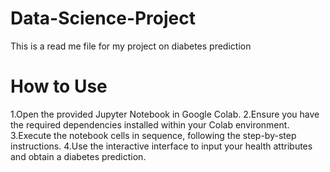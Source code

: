 # Data-Science-Project
This is a read me file for my project on diabetes prediction

# How to Use
1.Open the provided Jupyter Notebook in Google Colab.
2.Ensure you have the required dependencies installed within your Colab environment.
3.Execute the notebook cells in sequence, following the step-by-step instructions.
4.Use the interactive interface to input your health attributes and obtain a diabetes prediction.
